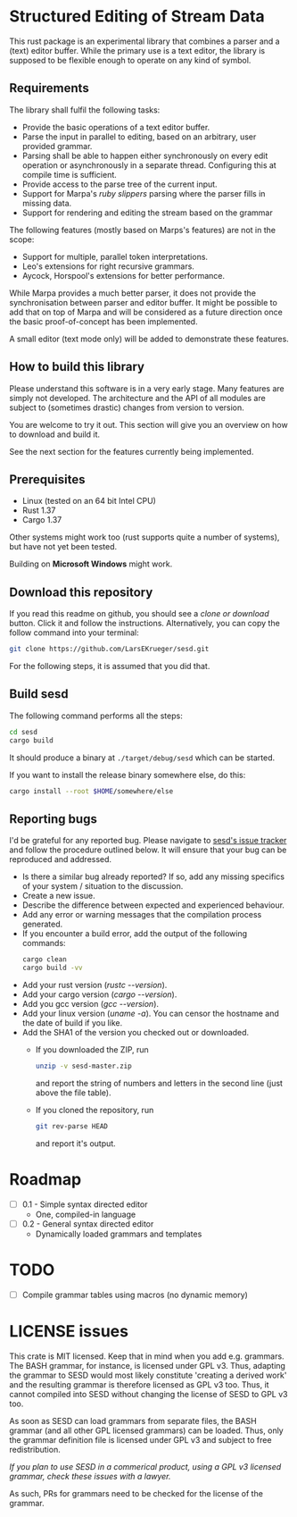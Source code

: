 # Structured Editing of Stream Data

This rust package is an experimental library that combines a parser and a (text)
editor buffer. While the primary use is a text editor, the library is supposed
to be flexible enough to operate on any kind of symbol.

## Requirements

The library shall fulfil the following tasks:

* Provide the basic operations of a text editor buffer.
* Parse the input in parallel to editing, based on an arbitrary, user provided grammar.
* Parsing shall be able to happen either synchronously on every edit operation
  or asynchronously in a separate thread. Configuring this at compile time is sufficient.
* Provide access to the parse tree of the current input.
* Support for Marpa's *ruby slippers* parsing where the parser fills in missing data.
* Support for rendering and editing the stream based on the grammar

The following features (mostly based on Marps's features) are not in the scope:

* Support for multiple, parallel token interpretations.
* Leo's extensions for right recursive grammars.
* Aycock, Horspool's extensions for better performance.

While Marpa provides a much better parser, it does not provide the
synchronisation between parser and editor buffer. It might be possible to add
that on top of Marpa and will be considered as a future direction once the
basic proof-of-concept has been implemented.

A small editor (text mode only) will be added to demonstrate these features.

## How to build this library

Please understand this software is in a very early stage. Many features are
simply not developed. The architecture and the API of all modules are subject
to (sometimes drastic) changes from version to version.

You are welcome to try it out. This section will give you an overview on how to
download and build it.

See the next section for the features currently being implemented.

## Prerequisites

* Linux (tested on an 64 bit Intel CPU)
* Rust 1.37
* Cargo 1.37

Other systems might work too (rust supports quite a number of
systems), but have not yet been tested.

Building on **Microsoft Windows** might work.

## Download this repository

If you read this readme on github, you should see a *clone or download* button.
Click it and follow the instructions. Alternatively, you can copy the follow
command into your terminal:

```sh
git clone https://github.com/LarsEKrueger/sesd.git
```

For the following steps, it is assumed that you did that.

## Build sesd

The following command performs all the steps:
```sh
cd sesd
cargo build
```

It should produce a binary at `./target/debug/sesd` which can be started.

If you want to install the release binary somewhere else, do this:

```sh
cargo install --root $HOME/somewhere/else
```

## Reporting bugs

I'd be grateful for any reported bug. Please navigate to [sesd's issue
tracker](https://github.com/LarsEKrueger/sesd/issues) and follow the procedure
outlined below. It will ensure that your bug can be reproduced and addressed.

* Is there a similar bug already reported? If so, add any missing specifics of
  your system / situation to the discussion.
* Create a new issue.
* Describe the difference between expected and experienced behaviour.
* Add any error or warning messages that the compilation process generated.
* If you encounter a build error, add the output of the following commands:
  ```sh
  cargo clean
  cargo build -vv
  ```
* Add your rust version (*rustc --version*).
* Add your cargo version (*cargo --version*).
* Add you gcc version (*gcc --version*).
* Add your linux version (*uname -a*). You can censor the hostname and the date of build if you like.
* Add the SHA1 of the version you checked out or downloaded.
    * If you downloaded the ZIP, run
      ```sh
      unzip -v sesd-master.zip
      ```

      and report the string of numbers and letters in the second line (just above the file table).
    * If you cloned the repository, run
      ```sh
      git rev-parse HEAD
      ```

      and report it's output.

# Roadmap

* [ ] 0.1 - Simple syntax directed editor
    * One, compiled-in language
* [ ] 0.2 - General syntax directed editor
    * Dynamically loaded grammars and templates

# TODO

* [ ] Compile grammar tables using macros (no dynamic memory)


# LICENSE issues

This crate is MIT licensed. Keep that in mind when you add e.g. grammars. The
BASH grammar, for instance, is licensed under GPL v3. Thus, adapting the
grammar to SESD would most likely constitute 'creating a derived work' and the
resulting grammar is therefore licensed as GPL v3 too. Thus, it cannot compiled
into SESD without changing the license of SESD to GPL v3 too.

As soon as SESD can load grammars from separate files, the BASH grammar (and
all other GPL licensed grammars) can be loaded. Thus, only the grammar
definition file is licensed under GPL v3 and subject to free redistribution.

*If you plan to use SESD in a commerical product, using a GPL v3 licensed
grammar, check these issues with a lawyer.*

As such, PRs for grammars need to be checked for the license of the grammar.
